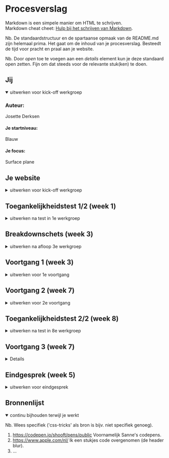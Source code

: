# Procesverslag
Markdown is een simpele manier om HTML te schrijven.  
Markdown cheat cheet: [Hulp bij het schrijven van Markdown](https://github.com/adam-p/markdown-here/wiki/Markdown-Cheatsheet).

Nb. De standaardstructuur en de spartaanse opmaak van de README.md zijn helemaal prima. Het gaat om de inhoud van je procesverslag. Besteedt de tijd voor pracht en praal aan je website.

Nb. Door *open* toe te voegen aan een *details* element kun je deze standaard open zetten. Fijn om dat steeds voor de relevante stuk(ken) te doen.





## Jij

<details open>
  <summary>uitwerken voor kick-off werkgroep</summary>

  ### Auteur:
  Josette Derksen 

  #### Je startniveau:
  Blauw

  #### Je focus:
  Surface plane
 
</details>





## Je website

<details>
  <summary>uitwerken voor kick-off werkgroep</summary>

  ### Je opdracht:
  https://www.apple.com/nl/

  #### Screenshot(s) van de eerste pagina (small screen): 
  Homepagina 
  ![Apple_Homepagine_Mobile 1](https://user-images.githubusercontent.com/70659177/214709650-ddd2682e-0d8c-44cd-b6d6-39d2edfbb2f2.png) 


  #### Screenshot(s) van de tweede pagina (small screen):
  Support
  ![image](https://user-images.githubusercontent.com/70659177/214709511-cfb43c80-e6e8-4299-87b1-444b1f3eef1f.png)


</details>



## Toegankelijkheidstest 1/2 (week 1)

<details>
  <summary>uitwerken na test in 1e werkgroep</summary>

  ### Bevindingen
  Lijst met je bevindingen die in de test naar voren kwamen:

  #### Screenreader
  Problemen Windows niveau
  - Je moet al heel veel shortcuts weten voordat je er handig gebruik van kan maken.
  - Zegt heel vaak 'koppeling'.
  - Kan niet typen als de verteller aanstaat.
  
  Goed van Apple
    - Er wordt wel gebruikt gemaakt van kopjes en linkjes. 
   
  Problemen Apple 
 - [x] Er wordt gebruikt gemaakt van heel veel divjes.
 - [x] Weinig onderbouwende tekst in de code zelf zoals een alt-tekst.   
 - [x] Hamburgerbutton wordt voorgelezen als: 'Apple knop global nav open menu'.
 - [ ] Spreekt Engelse woorden heel Nederlands uit waardoor het niet altijd duidelijk is.

Op te lossen door
    -Minder divjes te gebruiken en meer gebruik te maken van de echte elementen.
    - Code betere alt en aria tekst geven.
    - Hamburgermenu een kortere naam geven.
    - < html lang="en" > achter de engelse woorden te zetten.
 

 Sommige punten zitten meer op Windows niveau dan op Apple niveau, zoals de shortcuts, het niet kunnen typen en dat Engelse woorden op een Nederlandse manier worden uitsproken. Op andere punten kan ik wel wat veranderen zoals dat er veel gebruikt wordt gemaakt van divjes inplaats van de juiste elementen en onderbouwende teksten toevoegen die screenreader kunnen voorlezen zodat een blind iemand weet wat er op een afbeelding staat. 

  #### Muis en Toetsenbord 
  Problemen Windows niveau
  - Veel shortcuts maar opzich makkelijk te vinden. 
  
   Goed van Apple
  - Hover over links werkt. Komt een blauwe streep onder te staan. 
  - Muis veranderd in een handje op de klikbare plekken. 
  - Kan door de carousel scrollen met m'n pijltjes toetsen. 

  #### Motoriek (shocks, elastiekjes)
  - Met het trilding om parkinson na te bootsen was het vreselijk moeilijk om te typen. Typt snel dubbele letters. 

  #### Visueel (brillen, contrast, kleurenblind, dark/light). 
  Goed van Apple
    - Contrast op de rest van de website best goed. Veel gebruik gemaakt van zwart-wit. 

Problemen Apple
 - [x] Hover over navigatie zie je een klein beetje kleur verandering (van grijs naar wit) maar niet genoeg voor als je iets slechter kan zien.
  ![image](https://user-images.githubusercontent.com/70659177/205011242-6a0a51e5-8485-41f9-8622-efea607a96d9.png)
  ![image](https://user-images.githubusercontent.com/70659177/205011278-d259293e-c710-4a4a-94b4-35e239a16a55.png)

  
  Op te lossen door:
  - Betere hover kleur. Streepje onder hover.  

</details>



## Breakdownschets (week 3)

<details>
  <summary>uitwerken na afloop 3e werkgroep</summary>

  ### de hele pagina: 
  Homepagina
  ![Homepagina](https://user-images.githubusercontent.com/70659177/205083254-1c643d2b-e494-4833-bc9c-76afa156828e.png)


  
  Accessoires pagina
  ![Accessoires](https://user-images.githubusercontent.com/70659177/205083282-2471185c-f472-40d5-a97a-b8e9a093182b.png)



</details>





## Voortgang 1 (week 3)

<details>
  <summary>uitwerken voor 1e voortgang</summary>

  ### Stand van zaken
  Hoewel ik de meeste code alweer was vergeten, helpen de oefeningen erg om het weer een beetje in de vingers te krijgen. Ik heb moeite om elementen zoals grid of flexbox te blijven snappen en de titels/namen (hoe noem je dat?) te onthouden. Bij de breakdownschetsen weet ik niet zeker of ik de juiste elementen op de goede plek heb gezet en in elkaar heb geimplementeerd. 
  Ik ben nog niet begonnen met het coderen van mijn eigen website naarmate we 2 dagen terug pas zijn begonnen met de breakdownschetsen. 
  

  ### Agenda voor meeting
  samen met je groepje opstellen

  | Arsen          | Randy          | Tim    | Josette        |
  | ---            | ---                | ---          | ---              |
  | Semantiek → klopt het dat bepaalde elementen onder secties vallen → zie schetsen.   | Hoe pak je het maken van een submenu aan? | Mag je bij onderstreepte woord een < u > element gebruiken?  | Kloppen mij breakdownschetsen?    |
  | In welke mate en op watvoor manier is het van belang dat wij rekening houden met toegankelijkheid voor gebruikers? | Wanneer is iets een section? | Mag je bij schuingedrukt woord een < em >, < i > element gebruiken? | De website veranderd af en toe, welke versie moet ik dan namaken? |
  | ...            | ...                | Zijn het meerdere klikbare afbeeldingen of radio buttons?         | ...              |


  ### Verslag van meeting

**< title > Startpagina Apple < /title >**
-   Consistent houden. Of eerst de pagina titel en dan de naam of andersom maar dit wel overal hetzelfde.

**Navigatie:**
-   Elementen die buiten het hamburgermenu blijven staan, maar wel bij de navigatie horen, krijgen hun eigen navigatie. Zo kan je het ene menu verbergen onder een button en de ander niet.
    
**Titels**
-   H1 kan op de startpagina ook een logo zijn of verborgen omdat er gewoon geen h1 is. Op de andere pagina’s is meestal wel een duidelijke h1
-   H1 is belangrijk voor google resultaten.
-   H2 moet altijd voor de h3 etc. In de CSS kan de volgorde worden aangepast.

**Img**
-   Als img als decoratie wordt gebruikt moet de alt worden leeg gelaten of de afbeelding moet via css worden ingevoegd.

**Links/buttons**
-   Links gaan naar andere pagina.
-   Buttons blijven op dezelfde pagina, voeren een actie uit. Bijv. hamburger menu in- en uitvouwen is een button.
-   Veel website laten links zien als buttons.
-   Onderscheid is belangrijk voor screenreaders. Zo kan je deze alle linkjes of alle formulieren laten afgaan, maar dan moet wel duidelijk zijn wat wat is.

**Talen**

-   Engelse woorden (of van andere talen) op een Nederlandse site, kun je voorzien van een span en een lang attribute.

</details>



## Voortgang 2 (week 7)

<details>
  <summary>uitwerken voor 2e voortgang</summary>

  ### Stand van zaken
 Ik kwam een beetje laat op gang, omdat ik niet wist waar ik moest beginnen, maar langzaam komt het bij elkaar. 
  
  ![voortgang2](https://user-images.githubusercontent.com/70659177/207878474-9461497e-d0de-4751-a61d-5472549d9593.png)
  ![image](https://user-images.githubusercontent.com/70659177/207880138-88395fbe-b04b-4fa1-8015-59352acb3c57.png)
  ![image](https://user-images.githubusercontent.com/70659177/207880410-3a019bf7-0bef-45da-a65e-64329138a8e0.png)
  ![image](https://user-images.githubusercontent.com/70659177/207880646-30e46202-3123-4a54-8109-bf82d1ae0f4e.png)
  ![image](https://user-images.githubusercontent.com/70659177/207880882-8af36332-cab5-4655-b522-fe7d8a467bbd.png)
  ![image](https://user-images.githubusercontent.com/70659177/207880924-d4e35c93-7fbc-4e88-878c-a7700808eaa1.png)



  ### Agenda voor meeting
  samen met je groepje opstellen

  | Randy      | Josette          | Arsen    | Tim en Redouane        | 
  | ---            | ---                | ---          | ---              |
  | Hoe kun je het verticaal positioneren van een list-style-image het besten aanpakken?  | Waarom werkt mijn hamburgermenu niet?           | en ik dit    | en dan ik dat    |
  | Hoe verberg je zelfgemaakte semantische kopjes? | Hoe komt het dat alles in mijn header te hoog staat terwijl ik het heb gecentreerd? | nog een punt | dit wil ik zeker |
  | Hoe schrijf je een zin waarin sommige woorden random wel of geen hoofdletters hebben?        | Hoe kan een afbeelding buiten beeld vallen zonder dat het beeld breder wordt?                | ...          | ...              |
  | Als Header, footer gezamenlijke kleur bij general styling plaatsen (DRY) of beter ieder bij eigen selector declareren?          | Kan ik een span gebruiken voor het hamburgermenu?               | ...          | ...              |
  | Hoe kan ik mijn CSS beter indelen?         | Op de Apple website zijn de categorieën in het hamburger menu background afbeeldingen. Kan ik dit beter tekst laten?              | ...          | ...              |
| ...            | Zijn de afbeeldingen decoratief of niet?               | ...          | ...              |
| ...          | Is de footer ook een nav of niet en moeten de uitklapmenu’s werken?             |

  ### Verslag van meeting
  - Javascript moet in de html helemaal onderaan.
  - Je kan meerdere navs hebben op 1 pagina (ook footer).
  - Span als streepjes voor het hamburgermenu mag. 
  - Header: display: flex
		        justify-content: space-between
		        align-items: center. 
  - Tip: HTML character check doen om verschillende karakters te weergeven in de html. Zoals ☺ ♦♣◘○♠♥☻ ect. 


</details>





## Toegankelijkheidstest 2/2 (week 8)

<details>
  <summary>uitwerken na test in 8e werkgroep</summary>

  ### Bevindingen
  
  #### Screenreader
 - [x] Veel afbeeldingen zijn 'img' zonder verdere beschrijving zoals het Apple logo. 
 - [x] Hamburgermenu knop is nu gewoon 'knop'.

  Kan opgelost worden door:
  - Alt teksten en aria-labels toe te voegen.


  #### Muis en Toetsenbord 
  
 - [ ] Slaat de 'zoekimg' over. 
 - [ ] Selecteerd ook de rest van de pagina als het hamburgermenu open staat. 

  Kan opgelost worden door: 
  - Volgorde nav aan te passen?

  #### Visueel (brillen, contrast, kleurenblind, dark/light). 
  

 - [x] Link kleur is slecht (donker paars).
 - [x] Linkjes staan op afbeeldingen dit maakt het moeilijk te lezen.
 - [x] Knoppen en linkjes hebben nog geen states.

  Kan opgelost worden door:
  - Plaatjes kleiner te maken (vooral op dekstop).
  - Streep onder de linkjes te laten verschijnen als je hovert.
  - Kleur van de linkjes blauw maken.
  - Knoppen en linkjes states geven. 


  #### Motoriek (shocks, elastiekjes)
  Hier korte omschrijving (met indien nodig afbeeldingen)

  Hier een omschrijving van hoe het opgelost kan worden (met indien nodig afbeeldingen)


</details>





## Voortgang 3 (week 7)

<details>
![image](https://user-images.githubusercontent.com/70659177/214709167-9a49b09e-188c-41bd-8d1a-026c6f8c0e88.png) 
![image](https://user-images.githubusercontent.com/70659177/214709404-10f479b0-f9e0-46fd-855f-014b0667de74.png)



  ### Stand van zaken
  Had in de vakantie meer willen doen, maar heb daar de tijd niet voor genomen. Nu voor mijn gevoel het makkelijkste is geweest vind ik het moeilijker om het leuk te vinden. Ik hou van direct resultaat en dat gaat met code vaak niet hahaha... 


  ### Agenda voor meeting

  | Josette      | Tim          | Arsen    | Randy        |
  | ---            | ---                | ---          | ---              |
  | Hoe krijg ik de linkjes “meer informatie” en “koop” naast elkaar?  | Hoe kan ik een video (iframe) responsive maken, maar wel een 16:9 ratio behouden?            |     | Mijn footer is niet meer te zien.    |
  | Waarom komt mijn menu niet over de breedte als ik het scherm groot maak? | Uitleggen hoe radio button in eigen stijl te werk gaat. | nog een punt | dit wil ik zeker |
  | Carousel / slideshow….           | Hoe tekst veranderen wanneer je met je muis (hover) over een radio button heen gaat?               | ...          | ...              |
  | Mijn footer is niet meer te zien           | Kun je de volgorde wijzigen (order) zonder gebruikt te maken van een flex of grid?                | ... 
  | Mag ik de grote animatie vervangen voor wat er nu op de website staat?          | ...                | ...         


  ### Verslag van meeting
  
Placeholder Label
  
![](https://lh4.googleusercontent.com/OWKEYr1DFhwxjwZfG-6ySjgD45UW9vbu8uomEr171l0Y1v9MWq_45A1nocmubFWTTGxYqqIiL-6PTOvxsiQu1unvT9pug7-erzCA-9vHdUxcYr5k1d2R6awKCanhVGTaWiySdV_cyJJmeKE63kBeopKoS3DvQS24qTH33xeB23SdskIlsPAuhOkBAHUO9Q)

search

  
  

-   Enkel alles naast elkaar = flex.
    
-   Enkel alles onder elkaar = grid.

</details>





## Eindgesprek (week 5)

<details>
  <summary>uitwerken voor eindgesprek</summary>

  ### Je uitkomst - karakteristiek screenshots:
  <img src="readme-images/dummy-plaatje.jpg" width="375px" alt="uitomst opdracht 1">


  ### Dit ging goed/Heb ik geleerd: 
  Korte omschrijving met plaatjes

  <img src="readme-images/dummy-plaatje.jpg" width="375px" alt="top">


  ### Dit was lastig/Is niet gelukt:
  Korte omschrijving met plaatjes

  <img src="readme-images/dummy-plaatje.jpg" width="375px" alt="bummer">
</details>





## Bronnenlijst

<details open>
  <summary>continu bijhouden terwijl je werkt</summary>

  Nb. Wees specifiek ('css-tricks' als bron is bijv. niet specifiek genoeg).

  1. https://codepen.io/shooft/pens/public Voornamelijk Sanne's codepens.
  2. https://www.apple.com/nl/ Ik een stukjes code overgenomen (de header blur).
  3. ...

</details>
